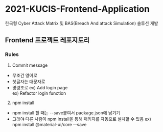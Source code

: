 # 2021-KUCIS-Frontend-Application
한국형 Cyber Attack Matrix 및 BAS(Breach And attack Simulation) 솔루션 개발

## Frontend 프로젝트 레포지토리

### Rules
1. Commit message
- 무조건 영어로
- 첫글자는 대문자로
- 명령조로
ex) Add login page   
ex) Refactor login function   

2. npm install
- npm install 할 때는 --save붙여서 package.json에 남기기
- 그래야 다른 사람이 npm install을 통해 패키지를 자동으로 설치할 수 있음
ex) npm install @material-ui/core --save   

